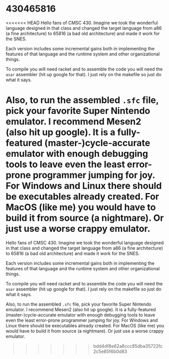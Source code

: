 # 430465816

<<<<<<< HEAD
Hello fans of CMSC 430. Imagine we took the wonderful language designed in that
class and changed the target language from a86 (a fine architecture) to 65816
(a bad old architecture) and made it work for the SNES.

Each version includes some incremental gains both in implementing the features
of that language and the runtime system and other organizational things.

To compile you will need racket and to assemble the code you will need the
`asar` assembler (hit up google for that). I just rely on the makefile so just
do what it says.

Also, to run the assembled `.sfc` file, pick your favorite Super Nintendo
emulator. I recommend Mesen2 (also hit up google). It is a fully-featured
(master-)cycle-accurate emulator with enough debugging tools to leave even the
least error-prone programmer jumping for joy. For Windows and Linux there
should be executables already created. For MacOS (like me) you would have to
build it from source (a nightmare). Or just use a worse crappy emulator.
=======
Hello fans of CMSC 430. Imagine we took the wonderful language designed in that class and changed the target language from a86 (a fine architecture) to 65816 (a bad old architecture) and made it work for the SNES.

Each version includes some incremental gains both in implementing the features of that language and the runtime system and other organizational things.

To compile you will need racket and to assemble the code you will need the `asar` assembler (hit up google for that). I just rely on the makefile so just do what it says.

Also, to run the assembled `.sfc` file, pick your favorite Super Nintendo emulator. I recommend Mesen2 (also hit up google). It is a fully-featured (master-)cycle-accurate emulator with enough debugging tools to leave even the least error-prone programmer jumping for joy. For Windows and Linux there should be executables already created. For MacOS (like me) you would have to build it from source (a nightmare). Or just use a worse crappy emulator.
>>>>>>> bdd4df8e62a8ccc85dba35722fc2c5e85f6b0d83
